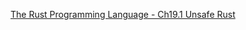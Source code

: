 <!--
 * @Author: shaqsnake
 * @Email: shaqsnake@gmail.com
 * @Date: 2019-09-30 16:36:50
 * @LastEditTime: 2019-10-12 16:44:40
 * @Description: The Rust Programming Language - Ch19.1 Unsafe Rust
 -->
[The Rust Programming Language - Ch19.1 Unsafe Rust](https://doc.rust-lang.org/book/ch19-01-unsafe-rust.html)